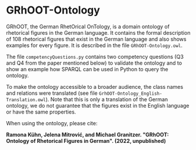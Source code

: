 # GRhOOT-Ontology
GRhOOT, the German RhetOrical OnTology, is a domain ontology of rhetorical figures in the German language.
It contains the formal description of 108 rhetorical figures that exist in the German language and also shows examples for every figure. It is described in the file ```GRhOOT-Ontology.owl```.


The file ```competencyQuestions.py``` contains two competency questions (Q3 and Q4 from the paper mentioned below) to validate the ontology and to show an example how SPARQL can be used in Python to query the ontology.


To make the ontology accessible to a broader audience, the class names and relations were translated (see file ```GrhOOT-Ontology_English-Translation.owl```). Note that this is only a translation of the German ontology, we do not guarantee that the figures exist in the English language or have the same properties.

When using the ontology, please cite:

**Ramona Kühn, Jelena Mitrović, and Michael Granitzer. "GRhOOT: Ontology of Rhetorical Figures in German". (2022, unpublished)**

